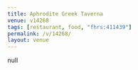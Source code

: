 ```yaml
---
title: Aphrodite Greek Taverna
venue: v14268
tags: [restaurant, food, "fhrs:411439"]
permalink: /v/14268/
layout: venue
---
```

null